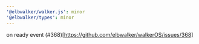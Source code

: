 ```yaml
---
'@elbwalker/walker.js': minor
'@elbwalker/types': minor
---
```


on ready event (#368)[https://github.com/elbwalker/walkerOS/issues/368]
